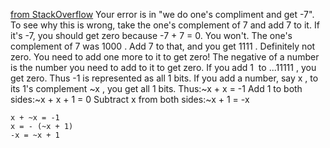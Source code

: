 [from StackOverflow](http://stackoverflow.com/a/14833964)
Your error is in "we do one's compliment and get -7". To see why this is wrong, take the one's complement of 7 and add 7 to it. If it's -7, you should get zero because -7 + 7 = 0. You won't.
The one's complement of 7 was 1000
. Add 7 to that, and you get 1111
. Definitely not zero. You need to add one more to it to get zero!
The negative of a number is the number you need to add to it to get zero.
If you add 1
 to ...11111
, you get zero. Thus -1 is represented as all 1 bits.
If you add a number, say x
, to its 1's complement ~x
, you get all 1 bits.
Thus:~x + x = -1
Add 1 to both sides:~x + x + 1 = 0
Subtract x from both sides:~x + 1 = -x

```
x + ~x = -1
x = - (~x + 1)
-x = ~x + 1
```
